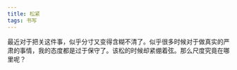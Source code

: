 ```yaml
---
title: 松紧
tags: 书写
---
```



最近对于把关这件事，似乎分寸又变得含糊不清了。似乎很多时候对于做真实的严肃的事情，我的态度都是过于保守了。该松的时候却紧绷着弦。那么尺度究竟在哪里呢？

